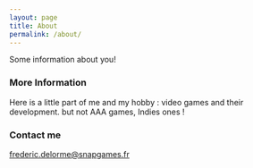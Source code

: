 ```yaml
---
layout: page
title: About
permalink: /about/
---
```


Some information about you!

### More Information

Here is a little part of me and my hobby : video games and their development. but not AAA games, Indies ones !


### Contact me

[frederic.delorme@snapgames.fr](frederic.delorme@snapgames.fr)